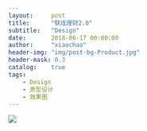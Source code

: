 ```yaml
---
layout:     post
title:      "联连理财2.0"
subtitle:   "Design"
date:       2018-06-17 00:00:00
author:     "xiaochao"
header-img: "img/post-bg-Product.jpg"
header-mask: 0.3
catalog:    true
tags:
    - Design
    - 原型设计
    - 效果图
---
```


![](/img/Design/lianlian.png)








